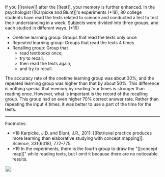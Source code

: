 
If you [[review]] after the [[test]], your memory is further enhanced. In the psychologist [[Karpicke and Blunt]]'s experiments (*18), 80 college students have read the texts related to science and conducted a test to test their understanding in a week. Subjects were divided into three groups, and each studied in different ways. (*19)

- Onetime learning group: Groups that read the texts only once
- Repeated learning group: Groups that read the texts 4 times
- Recalling group: Group that
    - read textbooks once,
    - try to recall,
    - then read the texts again,
    - and try to recall.

The accuracy rate of the onetime learning group was about 30%, and the repeated learning group was higher than that by about 50%. This difference is nothing special that memory by reading four times is stronger than reading once. However, what is important is the record of the recalling group. This group had an even higher 70% correct answer rate. Rather than repeating the input 4 times, it was better to use a part of the time for the tests.

---

Footnotes:

- *18 Karpicke, J.D. and Blunt, J.R., 2011. [[Retrieval practice produces more learning than elaborative studying with concept mapping]]. Science, 331(6018),  772-775.
- *19 In the experiments, there is the fourth group to draw the "[[concept map]]" while reading texts, but I omit it because there are no noticeable results.
<img src='https://scrapbox.io/api/pages/nishio/en/icon' alt='en.icon' height="19.5"/>